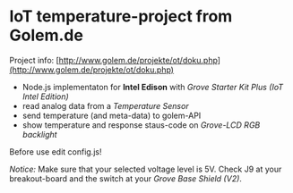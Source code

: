 # IoT temperature-project from Golem.de

Project info: [http://www.golem.de/projekte/ot/doku.php](http://www.golem.de/projekte/ot/doku.php)

* Node.js implementaton for __Intel Edison__ with _Grove Starter Kit Plus (IoT Intel Edition)_
* read analog data from a _Temperature Sensor_
* send temperature (and meta-data) to golem-API
* show temperature and response staus-code on _Grove-LCD RGB backlight_

Before use edit config.js!

_Notice:_ Make sure that your selected voltage level is 5V. Check J9 at your breakout-board and the switch at your _Grove Base Shield (V2)_.
